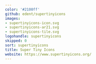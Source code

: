 ```yaml
---
color: '#2100ff'
github: edent/supertinyicons
images:
- supertinyicons-icon.svg
- supertinyicons-ar21.svg
- supertinyicons-tile.svg
logohandle: supertinyicons
skipped: 0
sort: supertinyicons
title: Super Tiny Icons
website: https://www.supertinyicons.org/
---
```

